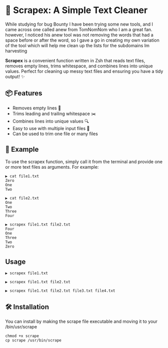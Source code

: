 # 🧹 Scrapex: A Simple Text Cleaner

While studying for bug Bounty I have been trying some new tools, and I came across one called anew from TomNomNom who I am a great fan.
however, I noticed his anew tool was not removing the words that had a space before or after the word, so I gave a go in creating my own variation of the tool which will help me clean up the lists for the subdomains Im harvesting

**Scrapex** is a convenient function written in Zsh that reads text files, removes empty lines, trims whitespace, and combines lines into unique values. Perfect for cleaning up messy text files and ensuring you have a tidy output! ✨

## 📦 Features

- Removes empty lines 📄
- Trims leading and trailing whitespace ✂️
- Combines lines into unique values 🔍
- Easy to use with multiple input files 📂
- Can be used to trim one file or many files

## 🚀 Example 
 To use the scrapex function, simply call it from the terminal and provide one or more text files as arguments. For example:
```
▶ cat file1.txt
Zero
One
Two

▶ cat file2.txt
One
Two
Three
Four

▶ scrapex file1.txt file2.txt
Four
One
Three
Two
Zero
```
## Usage 
```
▶ scrapex file1.txt

▶ scrapex file1.txt file2.txt

▶ scrapex file1.txt file2.txt file3.txt file4.txt

```


## 🛠 Installation

You can install by making the scrape file executable and moving it to your /bin/usr/scrape

```
chmod +x scrape
cp scrape /usr/bin/scrape
```

